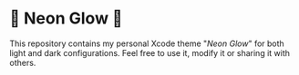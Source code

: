 
# 🌟 Neon Glow 🌟

This repository contains my personal Xcode theme "*Neon Glow*" for both light and dark configurations. Feel free to use it, modify it or sharing it with others. 


